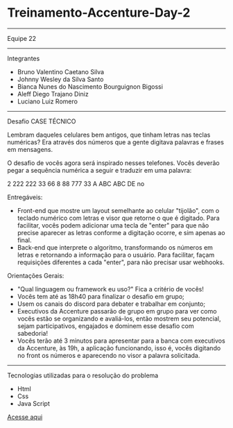 # Treinamento-Accenture-Day-2
 *****
 Equipe 22 
 ****
 Integrantes 
* Bruno Valentino Caetano Silva
* Johnny Wesley da Silva Santo
* Bianca Nunes do Nascimento Bourguignon Bigossi
* Aleff Diego Trajano Diniz
* Luciano Luiz Romero 
******
Desafio
CASE TÉCNICO

Lembram daqueles celulares bem antigos, que tinham letras nas teclas numéricas? Era através dos números que a gente digitava palavras e frases em mensagens.

O desafio de vocês agora será inspirado nesses telefones. Vocês deverão pegar a sequência numérica a seguir e traduzir em uma palavra:

2 222 222 33 66 8 88 777 33
A ABC ABC DE no

Entregáveis:

- Front-end que mostre um layout semelhante ao celular "tijolão", com o teclado numérico com letras e visor que retorne o que é digitado.
Para facilitar, vocês podem adicionar uma tecla de "enter" para que não precise aparecer as letras conforme a digitação ocorre, e sim apenas ao final.
- Back-end que interprete o algoritmo, transformando os números em letras e retornando a informação para o usuário.
Para facilitar, façam requisições diferentes a cada "enter", para não precisar usar webhooks.

Orientações Gerais:

- "Qual linguagem ou framework eu uso?" Fica a critério de vocês!
- Vocês tem até as 18h40 para finalizar o desafio em grupo;
- Usem os canais do discord para debater e trabalhar em conjunto;
- Executivos da Accenture passarão de grupo em grupo para ver como vocês estão se organizando e avaliá-los, então mostrem seu potencial, sejam participativos, engajados e dominem esse desafio com sabedoria!
- Vocês terão até 3 minutos para apresentar para a banca com executivos da Accenture, às 19h, a aplicação funcionando, isso é, vocês digitando no front os números e aparecendo no visor a palavra solicitada.
****
Tecnologias utilizadas para o resolução do problema 
* Html 
* Css
* Java Script

[Acesse aqui](https://lucianoromero.github.io/Treinamento-Accenture-Day-2/)
